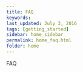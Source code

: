 ```yaml
---
title: FAQ
keywords: 
last_updated: July 3, 2016
tags: [getting_started]
sidebar: home_sidebar
permalink: home_faq.html
folder: home
---
```


FAQ